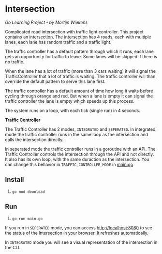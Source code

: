 # Intersection
*Go Learning Project - by Martijn Wiekens*

Complicated road intersection with traffic light controller.
This project contains an intersection. The intersection has 4 roads, each with multiple lanes, each lane has random traffic and a traffic light.

The traffic controller has a default pattern through which it runs, each lane gets an opportunity for traffic to leave. Some lanes will be skipped if there is no traffic.

When the lane has a lot of traffic (more than 3 cars waiting) it will signal the TrafficController that a lot of traffic is waiting. The traffic controller will than override the default pattern to serve this lane first.

The traffic controller has a default amount of time how long it waits before cycling through orange and red. But when a lane is empty it can signal the traffic controller the lane is empty which speeds up this process.

The system runs on a loop, with each tick (single run) in 4 seconds.

**Traffic Controller**

The Traffic Controller has 2 modes, `INTEGRATED` and `SEPERATED`. 
In integrated mode the traffic controller runs in the same loop as the intersection and calls the intersection directly.

In seperated mode the traffic controller runs in a goroutine with an API. The Traffic Controller controls the intersection through the API and not directly. It also has its own loop, with the same duraction as the intersection. 
You can change this behavior in `TRAFFIC_CONTROLLER_MODE` in [main.go](main.go)

## Install
1. `go mod download`

## Run
1. `go run main.go`

If you run in `SEPERATED` mode, you can access [http://localhost:8080](http://localhost:8080) to see the status of the intersection in your browser. It refreshes automatically.

In `INTEGRATED` mode you will see a visual representation of the intersection in the CLI.
